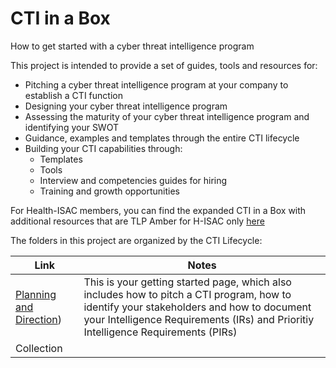 # CTI in a Box

How to get started with a cyber threat intelligence program

This project is intended to provide a set of guides, tools and resources for:

- Pitching a cyber threat intelligence program at your company to establish a CTI function
- Designing your cyber threat intelligence program
- Assessing the maturity of your cyber threat intelligence program and identifying your SWOT
- Guidance, examples and templates through the entire CTI lifecycle
- Building your CTI capabilities through:
  - Templates
  - Tools
  - Interview and competencies guides for hiring
  - Training and growth opportunities



For Health-ISAC members, you can find the expanded CTI in a Box with additional resources that are TLP Amber for H-ISAC only [here](https://health-isac.cyware.com/webapp/user/doc-library/76709acf-8a78-4752-b4bb-c7e5c4988983)

The folders in this project are organized by the CTI Lifecycle:



 | Link                                                         | Notes                                                        |
 | ------------------------------------------------------------ | ------------------------------------------------------------ |
 | [Planning and Direction](https://github.com/cybershujin/CTIinaBox/tree/main/1.%20Planning%20and%20Direction)) | This is your getting started page, which also includes how to pitch a CTI program, how to identify your stakeholders and how to document your Intelligence Requirements (IRs) and Prioritiy Intelligence Requirements (PIRs) |
| Collection             |                                                              |                                                              |

